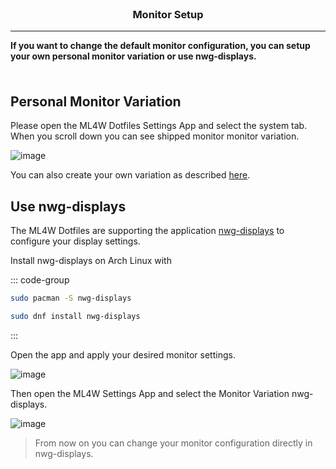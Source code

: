 <div class="tip custom-block" style="padding-top: 1px; padding-bottom: 8px;">

<div align="center"> <h3>Monitor Setup</h3> </div>

---

**If you want to change the default monitor configuration, you can setup your own personal monitor variation or use nwg-displays.**

</div>

## Personal Monitor Variation

Please open the ML4W Dotfiles Settings App and select the system tab. When you scroll down you can see shipped monitor monitor variation.

![image](/monitor.png)

You can also create your own variation as described [here](https://github.com/mylinuxforwork/dotfiles/wiki/Configuration-Variations).

<!-- maybe update this wiki link in the future -->

## Use nwg-displays

The ML4W Dotfiles are supporting the application [nwg-displays](https://github.com/nwg-piotr/nwg-displays) to configure your display settings.

Install nwg-displays on Arch Linux with

::: code-group

```sh [<i class="devicon-archlinux-plain"></i> Arch]
sudo pacman -S nwg-displays
```

```sh [<i class="devicon-fedora-plain"></i> Fedora]
sudo dnf install nwg-displays
```
:::

Open the app and apply your desired monitor settings.

![image](/monitor1.png)

Then open the ML4W Settings App and select the Monitor Variation nwg-displays.

![image](/monitor2.png)

> From now on you can change your monitor configuration directly in nwg-displays.

